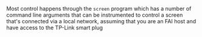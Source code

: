 Most control happens through the `screen` program which has a number of command line arguments that can be instrumented
to control a screen that's connected via a local network, assuming that you are an FAI host and have access to the
TP-Link smart plug
